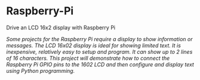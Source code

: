 # Raspberry-Pi
Drive an LCD 16x2 display with Raspberry Pi

*Some projects for the Raspberry Pi require a display to show information or messages. The LCD 16x02 display is ideal for showing limited text. It is inexpensive, relatively easy to setup and program. It can show up to 2 lines of 16 characters. This project will demonstrate how to connect the Raspberry Pi GPIO pins to the 1602 LCD and then configure and display text using Python programming.*

